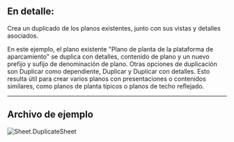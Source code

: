 ## En detalle:
Crea un duplicado de los planos existentes, junto con sus vistas y detalles asociados.

En este ejemplo, el plano existente "Plano de planta de la plataforma de aparcamiento" se duplica con detalles, contenido de plano y un nuevo prefijo y sufijo de denominación de plano. Otras opciones de duplicación son Duplicar como dependiente, Duplicar y Duplicar con detalles. Esto resulta útil para crear varios planos con presentaciones o contenidos similares, como planos de planta típicos o planos de techo reflejado.

___
## Archivo de ejemplo

![Sheet.DuplicateSheet](./Revit.Elements.Views.Sheet.DuplicateSheet_img.jpg)
